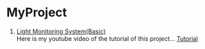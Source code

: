 # MyProject

1. [Light Monitoring System(Basic)](http://projectsubmission.boltiot.com/?p=19198)  
Here is my youtube video of the tutorial of this project...
[Tutorial](https://youtu.be/zRH27ycbOh0)
